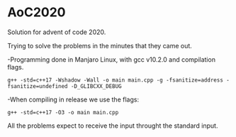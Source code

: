 # AoC2020

Solution for advent of code 2020.

Trying to solve the problems in the minutes that they came out.

-Programming done in Manjaro Linux, with gcc v10.2.0 and compilation flags.

`g++ -std=c++17 -Wshadow -Wall -o main main.cpp -g -fsanitize=address -fsanitize=undefined -D_GLIBCXX_DEBUG`

-When compiling in release we use the flags:

`g++ -std=c++17 -O3 -o main main.cpp`

All the problems expect to receive the input throught the standard input.